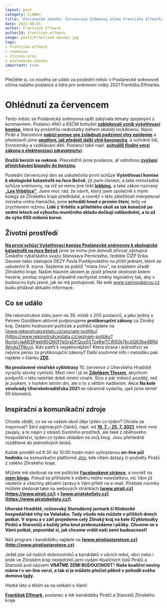 ```yaml
---
layout: post
category: CLANKY
title: 'Poslanecké okénko: Červencová Sněmovna očima Františka Elfmarka'
date: 2021-08-01
author: František Elfmark
authorId: frantisek.elfmark
image: posts/Frantisek-okenko.jpg
tags: 
- frantisek-elfmark
- snemovna
- zlinsky-kraj
- poslanecke-okenko
important: true
---
```


Přečtěte si, co nového se událo za poslední měsíc v Poslanecké sněmovně očima našeho poslance a lídra pro sněmovní volby 2021 Františka Elfmarka.

# Ohlédnutí za červencem
Tento měsíc se Poslanecká sněmovna opět zabývala tématy spojenými s koronavirem. Poslanci ANO a KSČM bohužel **[zablokovali vznik vyšetřovací komise](https://www.frantisekelfmark.cz/poslanci-ano-a-kscm-zablokovali-vznik-vysetrovaci-komise-k-udalostem-okolo-koronaviru/)**, která by prošetřila nedostatky během období lockdownu. Navíc Piráti a Starostové **[nabízí pomoc pro zvládnutí podzimní vlny epidemie](https://www.frantisekelfmark.cz/pirati-a-starostove-nabizeji-vlade-pomoc-pro-zvladnuti-podzimni-epidemie-chteji-posilit-motivaci-k-ockovani-moznosti-vyberu-typu-vakciny-a-lepsi-nabidkou-mist-a-terminu/)** a představili jsme **[opatření, jak předejít další vlně koronaviru](https://www.frantisekelfmark.cz/pirati-a-starostove-predstavili-anticovidova-opatreni-jak-predejit-dalsi-vlne-koronaviru-a-ochranit-lidi-zivnostniky-i-vzdelavani-deti/)**, a ochránit lidi, živnostníky a vzdělávání dětí. Poslanci také např. **[schválili finální verzi zákona o elektronizaci zdravotnictví](https://www.frantisekelfmark.cz/pirati-urychlili-elektronizaci-zdravotnictvi/)**.

**Dražší benzín se nekoná**. Přesvědčili jsme poslance, ať odmítnou **[zvýšení přimíchávání biopaliv do benzínu](https://www.frantisekelfmark.cz/pirati-a-starostove-pomohli-zablokovat-zdrazeni-benzinu-a-malou-domu-pro-agrofert-varuji-ale-pred-dalsim-tunelem-v-energetice/)**.

Poslední červencový den se uskutečnila první schůze **Vyšetřovací komise k ekologické katastrofě na řece Bečvě**, jíž jsem členem, a také mimořádná schůze sněmovny, na níž se mimo jiné řešil **[lobbing](https://www.frantisekelfmark.cz/pirati-a-starostove-chteji-utnout-tajne-schuzky-lobbistu-s-politiky-prezidentem-i-jeho-poradci/)**, a také zákon nazvaný **[„Lex Vrbětice”](https://www.frantisekelfmark.cz/lide-se-konecne-dockaji-kompenzaci-za-skody-vznikle-vybuchy-ve-vrbeticich/)**. Jsem moc rád, že návrh, který jsem společně s mými kolegy ze Zlínského kraje předkládal, a rovněž v této záležitosti interpeloval ministra vnitra Hamáčka, jsme **schválili hned v prvním čtení**, tedy ve zrychleném režimu. **Lidé z Vrbětic a přilehlého okolí se tak konečně po sedmi letech od výbuchu muničního skladu dočkají odškodnění, a to až do výše 650 milionů korun**.

## Životní prostředí
**[Na první schůzi Vyšetřovací komise Poslanecké sněmovny k ekologické katastrofě na řece Bečvě](https://www.frantisekelfmark.cz/vysetrovaci-komise-k-havarii-na-becve-si-vyzada-svedectvi-reditele-cizp-nebo-zastupcu-rybarskeho-svazu-uvedl-po-schuzi-komise-poslanec-elfmark/)** jsme se mimo jiné dohodli přizvat zástupce Českého rybářského svazu Stanislava Pernického, ředitele ČIŽP Erika Geusse nebo zástupce DEZY Pavla Pustějovského na příští jednání, které se uskuteční 9. srpna. Sejdeme se poblíž “místa činu”, na krajském úřadě Zlínského kraje. Naším hlavním úkolem je zjistit přesné okolnosti kolem havárie, postup orgánů a případně nachystat změny legislativy tak, aby v budoucnu bylo jasné, jak se má postupovat. Na web www.zazivoubecvu.cz budu přidávat aktuální informace.

## Co se událo
Dle rekonstrukce státu jsem na 30. místě z 200 poslanců, a jako jediný s Petrem Gazdíkem aktivně podporujeme **protikorupční zákony** za Zlínský kraj. Detailní hodnocení političek a politiků najdete na [www.rekonstrukcestatu.cz/seznam-politiku](https://www.rekonstrukcestatu.cz/seznam-politiku?fbclid=IwAR3Pgeb95QN0fYaGraDFQoo55TzeKwTCW92k7ktJtQ83ba4BRdWmAaTPAco). Kdo patřil k nejaktivnějším? Která strana i jednotlivci se nejvíce perou za protikorupční zákony? Další souhrnné info i metodiku pak najdete v článku **[ZDE](http://rekonstrukcestatu.cz/.../hodnoceni-politiku-2017…)**.

**Na proslavené vinařské cyklotrasy** 10. července z Uherského Hradiště vyrazily stovky cyklistů. Mezi nimi i já se **[Zdeňkem Třosem](https://zlinsky.pirati.cz/lide/zdenek-tros/)**, abychom podpořili v této nelehké době místní vinaře. Sice o pár měsíců později, než je zvykem, v horkém letním dni, ale o to s větším nadšením. Akce **Na kole vinohrady Uherskohradišťska 2021** se náramně vydařila, ujeli jsme téměř 50 kilometrů.

## Inspirační a komunikační zdroje
Chcete vědět, co se ve vašem okolí děje týden co týden? Chcete se inspirovat? Sérii zajímavých článků, např. od **[19. 7. - 25. 7. 2021](https://www.frantisekelfmark.cz/tydenni-inspirace-clanku-19-7-25-7-2021/)**, které mne zaujaly, a to nejen z oblasti životního prostředí, ale také z oběhového hospodářství, týden co týden vkládám na svůj blog. Jsou přehledně rozdělené do jednotlivých bloků.

Každé pondělí od 9:30 do 10:00 hodin mám vyhrazenou **on-line půl hodinku** na komunikační platformě [Jitsi](https://meet.jit.si/kancelarelfmark), kde vítám dotazy či podněty Pirátů z celého Zlínského kraje. 

Můžete mě sledovat na mé politické **[Facebookové stránce](https://www.facebook.com/FrantisekElfmark.DiS/)**, a rovněž na **[mém blogu](https://www.frantisekelfmark.cz/)**. Pokud se přihlásíte k odběru mého newsletteru, nic Vám již neuteče a všechny aktuální zprávy k Vám přiletí na e-mail. Pirátské novinky můžete sledovat také na webových stránkách **[www.pirati.cz](https://www.pirati.cz/)** a **[www.piratskelisty.cz](https://www.piratskelisty.cz/)**.


**Uherské Hradiště, rožnovský Starodávný jarmark či Klobúcké hospodářské trhy na Valašsku. Tady všude nás můžete v příštích dnech potkat. V srpnu a v září projedeme celý Zlínský kraj na kole (Cyklotoulky Pirátů a Starostů) a každý jeho kout probrouzdáme i pěšky.**
**Chceme se s Vámi potkat, popovídat si, jak chceme vrátit naši zemi budoucnost!**

Náš program i kandidátku najdete na **[www.piratiastarotove.cz](http://www.piratiastarotove.cz)**.

Ještě jste od našich dobrovolníků a kandidátů v ulicích měst, obcí nebo i jinde ve Zlínském kraji neobdrželi jarní vydání Koaličních listů Pirátů a Starostů pod názvem **VRAŤME ZEMI BUDOUCNOST**? **Naše koaliční noviny máme i v on-line verzi, a tak si je můžete přečíst pěkně v pohodlí svého domova [tady](https://issuu.com/elfik/docs/zli_nska_mutace_pas_noviny_jaro_2021).**

Hezké léto a těším se na setkání s Vámi!

**[František Elfmark](https://zlinsky.pirati.cz/lide/frantisek-elfmark/)**, poslanec a lídr kandidátky Pirátů a Starostů Zlínského kraje


